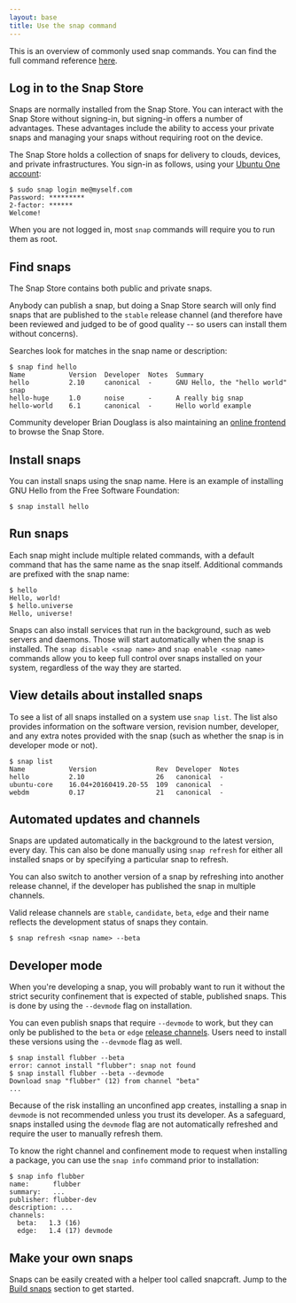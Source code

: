 ```yaml
---
layout: base
title: Use the snap command
---
```


This is an overview of commonly used snap commands. You can find the full command reference [here](/docs/reference/snap-command).

## Log in to the Snap Store

Snaps are normally installed from the Snap Store. You can interact with the Snap Store without signing-in, but signing-in offers a number of advantages. These advantages include the ability to access your private snaps and managing your snaps without requiring root on the device.

The Snap Store holds a collection of snaps for delivery to clouds, devices, and private infrastructures. You sign-in as follows, using your [Ubuntu One account](https://login.ubuntu.com/+login):

    $ sudo snap login me@myself.com
    Password: *********
    2-factor: ******
    Welcome!

When you are not logged in, most `snap` commands will require you to run them as root.

## Find snaps

The Snap Store contains both public and private snaps.

Anybody can publish a snap, but doing a Snap Store search will only find snaps that are published to the `stable` release channel (and therefore have been reviewed and judged to be of good quality -- so users can install them without concerns).

Searches look for matches in the snap name or description:

    $ snap find hello
    Name           Version  Developer  Notes  Summary
    hello          2.10     canonical  -      GNU Hello, the "hello world" snap
    hello-huge     1.0      noise      -      A really big snap
    hello-world    6.1      canonical  -      Hello world example

Community developer Brian Douglass is also maintaining an [online frontend](https://uappexplorer.com/apps?type=snappy&sort=-last_updated) to browse the Snap Store.

## Install snaps

You can install snaps using the snap name. Here is an example of installing GNU Hello from the Free Software Foundation:

    $ snap install hello

## Run snaps

Each snap might include multiple related commands, with a default command that has the same name as the snap itself. Additional commands are prefixed with the snap name:

    $ hello
    Hello, world!
    $ hello.universe
    Hello, universe!

Snaps can also install services that run in the background, such as web servers and daemons. Those will start automatically when the snap is installed. The `snap disable <snap name>` and `snap enable <snap name>` commands allow you to keep full control over snaps installed on your system, regardless of the way they are started.

## View details about installed snaps

To see a list of all snaps installed on a system use `snap list`. The list also provides information on the software version, revision number, developer, and any extra notes provided with the snap (such as whether the snap is in developer mode or not).

    $ snap list
    Name           Version               Rev  Developer  Notes
    hello          2.10                  26   canonical  -
    ubuntu-core    16.04+20160419.20-55  109  canonical  -
    webdm          0.17                  21   canonical  -

## Automated updates and channels

Snaps are updated automatically in the background to the latest version, every day. This can also be done manually using `snap refresh` for either all installed snaps or by specifying a particular snap to refresh.

You can also switch to another version of a snap by refreshing into another release channel, if the developer has published the snap in multiple channels.

Valid release channels are `stable`, `candidate`, `beta`, `edge` and their name reflects the development status of snaps they contain.

    $ snap refresh <snap name> --beta

## Developer mode

When you're developing a snap, you will probably want to run it without the strict security confinement that is expected of stable, published snaps. This is done by using the `--devmode` flag on installation.

You can even publish snaps that require `--devmode` to work, but they can only be published to the `beta` or `edge` [release channels](/docs/reference/channels). Users need to install these versions using the `--devmode` flag as well.

    $ snap install flubber --beta
    error: cannot install "flubber": snap not found
    $ snap install flubber --beta --devmode
    Download snap "flubber" (12) from channel "beta"
    ...

Because of the risk installing an unconfined app creates, installing a snap in `devmode` is not recommended unless you trust its developer. As a safeguard, snaps installed using the `devmode` flag are not automatically refreshed and require the user to manually refresh them.

To know the right channel and confinement mode to request when installing a package, you can use the `snap info` command prior to installation:

    $ snap info flubber
    name:      flubber
    summary:   ...
    publisher: flubber-dev
    description: ...
    channels:
      beta:   1.3 (16)
      edge:   1.4 (17) devmode

## Make your own snaps

Snaps can be easily created with a helper tool called snapcraft. Jump to the [Build snaps](/docs/build-snaps) section to get started.